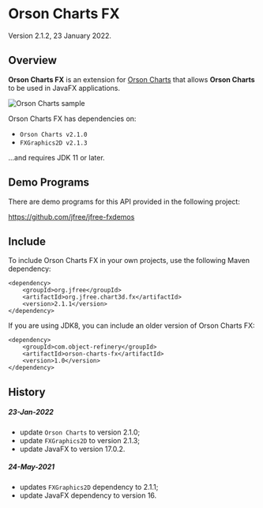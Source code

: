Orson Charts FX
===============

Version 2.1.2, 23 January 2022.

Overview
--------
**Orson Charts FX** is an extension for [Orson Charts](https://github.com/jfree/orson-charts "Orson Charts Project Page at GitHub") 
that allows **Orson Charts** to be used in JavaFX applications.

![Orson Charts sample](http://www.object-refinery.com/orsoncharts/images/orsoncharts_fx.png)

Orson Charts FX has dependencies on:

* `Orson Charts v2.1.0`
* `FXGraphics2D v2.1.3`

...and requires JDK 11 or later.


Demo Programs
-------------
There are demo programs for this API provided in the following project:

https://github.com/jfree/jfree-fxdemos


Include
-------
To include Orson Charts FX in your own projects, use the following Maven dependency:

    <dependency>
        <groupId>org.jfree</groupId>
        <artifactId>org.jfree.chart3d.fx</artifactId>
        <version>2.1.1</version>
    </dependency>

If you are using JDK8, you can include an older version of Orson Charts FX:

    <dependency>
        <groupId>com.object-refinery</groupId>
        <artifactId>orson-charts-fx</artifactId>
        <version>1.0</version>
    </dependency>

History
-------

##### 23-Jan-2022
- update `Orson Charts` to version 2.1.0;
- update `FXGraphics2D` to version 2.1.3;
- update JavaFX to version 17.0.2.

##### 24-May-2021
- updates `FXGraphics2D` dependency to 2.1.1;
- update JavaFX dependency to version 16.


